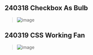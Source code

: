## 240318 Checkbox As Bulb
>![image](https://github.com/iamevans/2024_UI_Design/assets/75237020/9b622877-30b2-4f69-8baf-50590332aa03)

## 240319 CSS Working Fan
>![image](https://github.com/iamevans/2024_UI_Design/assets/75237020/7a48b0d1-9334-4d63-ba20-c5f721b91c10)

